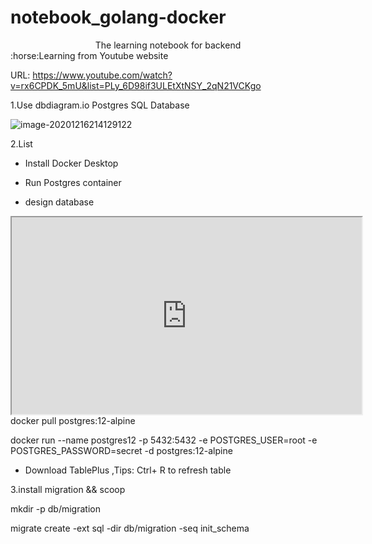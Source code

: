 # notebook_golang-docker
<center>The learning notebook for backend</center>
:horse:Learning from Youtube website

URL: https://www.youtube.com/watch?v=rx6CPDK_5mU&list=PLy_6D98if3ULEtXtNSY_2qN21VCKgo 

1.Use dbdiagram.io Postgres SQL Database

![image-20201216214129122](C:\Users\94653\AppData\Roaming\Typora\typora-user-images\image-20201216214129122.png)

2.List

* Install Docker Desktop 

* Run Postgres container

* design database

<iframe width="560" height="315" src='https://dbdiagram.io/embed/5fdf056b9a6c525a03bbb950'> </iframe>
docker pull postgres:12-alpine

docker run --name postgres12 -p 5432:5432 -e POSTGRES_USER=root -e POSTGRES_PASSWORD=secret -d postgres:12-alpine

* Download TablePlus ,Tips: Ctrl+ R to refresh table

3.install migration && scoop

mkdir -p db/migration

migrate create -ext sql -dir db/migration -seq init_schema

